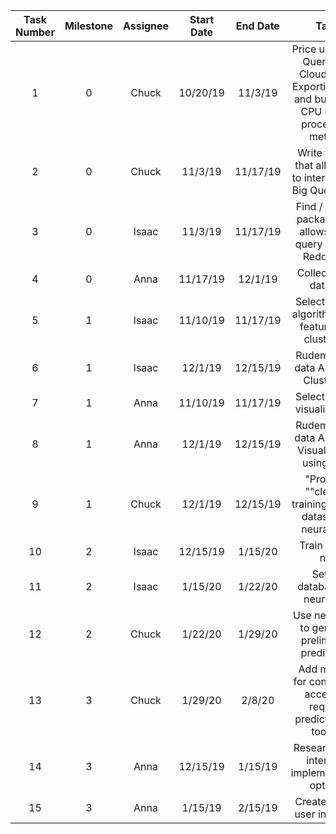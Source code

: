 **Task Number**|**Milestone**|**Assignee**|**Start Date**|**End Date**|**Task**
:-----:|:-----:|:-----:|:-----:|:-----:|:-----:
1|0|Chuck|10/20/19|11/3/19|Price using Big Query and CloudML vs Exporting Data and building a CPU based processing method
2|0|Chuck|11/3/19|11/17/19|Write tooling that allows us to interact with Big Query data
3|0|Isaac|11/3/19|11/17/19|Find / Write a package that allows us to query the live Reddit API
4|0|Anna|11/17/19|12/1/19|Collect initial dataset
5|1|Isaac|11/10/19|11/17/19|Select proper algorithms and features for clustering
6|1|Isaac|12/1/19|12/15/19|Rudementary data Analysis: Clustering
7|1|Anna|11/10/19|11/17/19|Select proper visualizations
8|1|Anna|12/1/19|12/15/19|Rudementary data Analysis: Visualization using D3js
9|1|Chuck|12/1/19|12/15/19|"Produce ""clean"" training/testing dataset for neural net"
10|2|Isaac|12/15/19|1/15/20|Train neural net
11|2|Isaac|1/15/20|1/22/20|Set up database for neural net
12|2|Chuck|1/22/20|1/29/20|Use neural net to generate preliminary predictions
13|3|Chuck|1/29/20|2/8/20|Add method for convenient access to request predictions to toolset
14|3|Anna|12/15/19|1/15/19|Research user interface implementation options
15|3|Anna|1/15/19|2/15/19|Create robust user interface